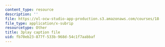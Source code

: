 ```yaml
---
content_type: resource
description: ''
file: https://ol-ocw-studio-app-production.s3.amazonaws.com/courses/18-06-linear-algebra-spring-2010/fb70eb23877f533b968d54c1f7aabbaf_13r9QY6cmjc.vtt
file_type: application/x-subrip
resourcetype: Other
title: 3play caption file
uid: fb70eb23-877f-533b-968d-54c1f7aabbaf
---
```

